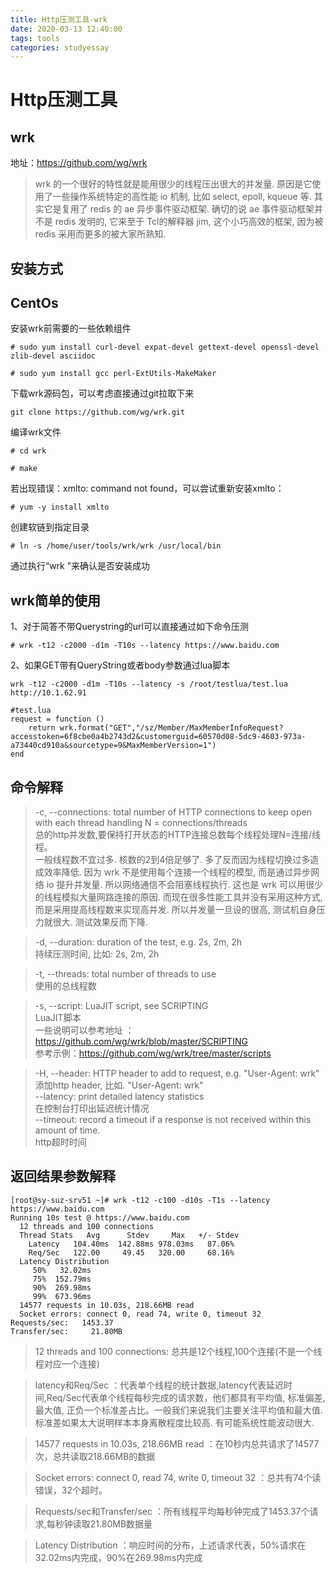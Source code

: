 ```yaml
---
title: Http压测工具-wrk
date: 2020-03-13 12:40:00
tags: tools
categories: studyessay
---
```


# Http压测工具

## wrk
地址：https://github.com/wg/wrk
> wrk 的一个很好的特性就是能用很少的线程压出很大的并发量. 原因是它使用了一些操作系统特定的高性能 io 机制, 比如 select, epoll, kqueue 等. 其实它是复用了 redis 的 ae 异步事件驱动框架. 确切的说 ae 事件驱动框架并不是 redis 发明的, 它来至于 Tcl的解释器 jim, 这个小巧高效的框架, 因为被 redis 采用而更多的被大家所熟知.

## 安装方式
## CentOs
安装wrk前需要的一些依赖组件
  ``` 
  # sudo yum install curl-devel expat-devel gettext-devel openssl-devel zlib-devel asciidoc 
 
  # sudo yum install gcc perl-ExtUtils-MakeMaker 
  ```

下载wrk源码包，可以考虑直接通过git拉取下来
```  
git clone https://github.com/wg/wrk.git 
```

编译wrk文件
``` 
# cd wrk

# make 
```
若出现错误：xmlto: command not found，可以尝试重新安装xmlto：
```
# yum -y install xmlto 
```

创建软链到指定目录
``` 
# ln -s /home/user/tools/wrk/wrk /usr/local/bin
```
通过执行“wrk ”来确认是否安装成功

## wrk简单的使用
1、对于简答不带Querystring的url可以直接通过如下命令压测
```
# wrk -t12 -c2000 -d1m -T10s --latency https://www.baidu.com
```

2、如果GET带有QueryString或者body参数通过lua脚本
```
wrk -t12 -c2000 -d1m -T10s --latency -s /root/testlua/test.lua http://10.1.62.91

#test.lua
request = function ()
	return wrk.format("GET","/sz/Member/MaxMemberInfoRequest?accesstoken=6f8cbe0a4b2743d2&customerguid=60570d08-5dc9-4603-973a-a73440cd910a&sourcetype=9&MaxMemberVersion=1")
end 
```

## 命令解释
> -c, --connections: total number of HTTP connections to keep open with each thread handling N = connections/threads <br />
> 总的http并发数,要保持打开状态的HTTP连接总数每个线程处理N=连接/线程。<br />
>一般线程数不宜过多. 核数的2到4倍足够了. 多了反而因为线程切换过多造成效率降低. 因为 wrk 不是使用每个连接一个线程的模型, 而是通过异步网络 io 提升并发量. 所以网络通信不会阻塞线程执行. 这也是 wrk 可以用很少的线程模拟大量网路连接的原因. 而现在很多性能工具并没有采用这种方式, 而是采用提高线程数来实现高并发. 所以并发量一旦设的很高, 测试机自身压力就很大. 测试效果反而下降.

> -d, --duration:    duration of the test, e.g. 2s, 2m, 2h <br />
> 持续压测时间, 比如: 2s, 2m, 2h 

> -t, --threads:     total number of threads to use <br />
> 使用的总线程数

> -s, --script:      LuaJIT script, see SCRIPTING <br />
> LuaJIT脚本 <br />
> 一些说明可以参考地址 ： https://github.com/wg/wrk/blob/master/SCRIPTING <br />
> 参考示例：https://github.com/wg/wrk/tree/master/scripts <br />

> -H, --header:      HTTP header to add to request, e.g. "User-Agent: wrk" <br />
> 添加http header, 比如. "User-Agent: wrk" <br />
>    --latency:     print detailed latency statistics <br />
> 在控制台打印出延迟统计情况 <br />
>    --timeout:     record a timeout if a response is not received within this amount of time. <br />
> http超时时间

## 返回结果参数解释
```
[root@sy-suz-srv51 ~]# wrk -t12 -c100 -d10s -T1s --latency  https://www.baidu.com
Running 10s test @ https://www.baidu.com
  12 threads and 100 connections
  Thread Stats   Avg      Stdev     Max   +/- Stdev
    Latency   104.40ms  142.88ms 978.03ms   87.06%
    Req/Sec   122.00     49.45   320.00     68.16%
  Latency Distribution
     50%   32.02ms
     75%  152.79ms
     90%  269.98ms
     99%  673.96ms
  14577 requests in 10.03s, 218.66MB read
  Socket errors: connect 0, read 74, write 0, timeout 32
Requests/sec:   1453.37
Transfer/sec:     21.80MB
```

> 12 threads and 100 connections: 总共是12个线程,100个连接(不是一个线程对应一个连接)

> latency和Req/Sec ：代表单个线程的统计数据,latency代表延迟时间,Req/Sec代表单个线程每秒完成的请求数，他们都具有平均值, 标准偏差, 最大值, 正负一个标准差占比。一般我们来说我们主要关注平均值和最大值. 标准差如果太大说明样本本身离散程度比较高. 有可能系统性能波动很大.

> 14577 requests in 10.03s, 218.66MB read ：在10秒内总共请求了14577次，总共读取218.66MB的数据

> Socket errors: connect 0, read 74, write 0, timeout 32 ：总共有74个读错误，32个超时。

> Requests/sec和Transfer/sec ：所有线程平均每秒钟完成了1453.37个请求,每秒钟读取21.80MB数据量

> Latency Distribution ：响应时间的分布，上述请求代表，50%请求在32.02ms内完成，90%在269.98ms内完成



